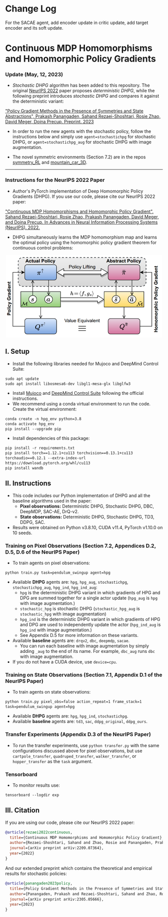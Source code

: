 # Change Log
For the SACAE agent, add encoder update in critic update, add target encoder and its soft update.


# Continuous MDP Homomorphisms and Homomorphic Policy Gradients

### Update (May, 12, 2023) 
* _Stochastic DHPG_ algorithm has been added to this repository. The original [NeurIPS 2022](https://arxiv.org/abs/2209.07364) 
paper proposes _deterministic DHPG_, while the following preprint introduces _stochastic DHPG_ and compares it against
the deterministic variant:

["Policy Gradient Methods in the Presence of Symmetries and State Abstractions", Prakash Panangaden, Sahand Rezaei-Shoshtari, Rosie Zhao, David Meger, Doina Precup. Preprint. 2023](https://arxiv.org/abs/2305.05666)

* In order to run the new agents with the stochastic policy, follow the instructions below and simply use `agent=stochastichpg` for stochastic DHPG,
or `agent=stochastichpg_aug` for stochastic DHPG with image augmentation.

* The novel symmetric environments (Section 7.2) are in the repos [symmetry_RL](https://github.com/sahandrez/symmetry_RL) 
and [mountain_car_3D](https://github.com/sahandrez/mountain_car_3D).

---
### Instructions for the NeurIPS 2022 Paper
* Author's PyTorch implementation of Deep Homomorphic Policy Gradients (DHPG). If you use our code, please cite our NeurIPS 2022 paper:

["Continuous MDP Homomorphisms and Homomorphic Policy Gradient". Sahand Rezaei-Shoshtari, Rosie Zhao, Prakash Panangaden, David Meger, and Doina Precup. In Advances in Neural Information Processing Systems (NeurIPS). 2022.
](https://arxiv.org/abs/2209.07364)

* DHPG simultaneously learns the MDP homomorphism map and learns the optimal policy using the 
homomorphic policy gradient theorem for continuous control problems:
<p align="center">
  <img src="figures/hpg_diagram.png" alt="HPG diagram." width="500"/>
</p>


## I. Setup
* Install the following libraries needed for Mujoco and DeepMind Control Suite:
```commandline
sudo apt update
sudo apt install libosmesa6-dev libgl1-mesa-glx libglfw3
```
* Install [Mujoco](https://github.com/deepmind/mujoco) and [DeepMind Control Suite](https://github.com/deepmind/dm_control)
following the official instructions.
* We recommend using a conda virtual environment to run the code.
Create the virtual environment:
```commandline
conda create -n hpg_env python=3.8
conda activate hpg_env
pip install --upgrade pip
```
* Install dependencies of this package:
```commandline
pip install -r requirements.txt
pip install torch==1.12.1+cu113 torchvision==0.13.1+cu113 torchaudio==0.12.1 --extra-index-url https://download.pytorch.org/whl/cu113
pip install wandb
````

## II. Instructions
* This code includes our Python implementation of DHPG and all 
the baseline algorithms used in the paper: 
  * **Pixel observations:** Deterministic DHPG, Stochastic DHPG, DBC, DeepMDP, SAC-AE, DrQ-v2.
  * **State observations:** Deterministic DHPG, Stochastic DHPG, TD3, DDPG, SAC.
* Results were obtained on Python v3.8.10, CUDA v11.4, PyTorch v1.10.0 on 10 seeds.

### Training on Pixel Observations (Section 7.2, Appendices D.2, D.5, D.6 of the NeurIPS Paper)
* To train agents on pixel observations:
```commandline
python train.py task=pendulum_swingup agent=hpg 
```
* Available **DHPG** agents are: `hpg`, `hpg_aug`, `stochastichpg`, `stochastichpg_aug`, `hpg_ind`, `hpg_ind_aug`:
  * `hpg` is the deterministic DHPG variant in which gradients of HPG and DPG are summed 
  together for a single actor update (`hpg_aug` is `hpg` with image augmentation.) 
  * `stochastic_hpg` is stochastic DHPG (`stochastic_hpg_aug` is `stochastic_hpg` with image augmentation) 
  * `hpg_ind` is the deterministic DHPG variant in which gradients of HPG and DPG are 
   used to independently update the actor (`hpg_ind_aug` is `hpg_ind` with image augmentation.)
  * See Appendix D.5 for more information on these variants. 
* Available **baseline** agents are: `drqv2`, `dbc`, `deepmdp`, `sacae`.
  * You can run each baseline with image augmentation by simply adding `_aug` to the end
  of its name. For example, `dbc_aug` runs `dbc` with image augmentation. 
* If you do not have a CUDA device, use `device=cpu`.

### Training on State Observations (Section 7.1, Appendix D.1 of the NeurIPS Paper)
* To train agents on state observations:
```commandline
python train.py pixel_obs=false action_repeat=1 frame_stack=1 task=pendulum_swingup agent=hpg 
```
* Available **DHPG** agents are: `hpg`, `hpg_ind`, `stochastichpg`.
* Available **baseline** agents are: `td3`, `sac`, `ddpg_original`, `ddpg_ours`.

### Transfer Experiments (Appendix D.3 of the NeurIPS Paper)
* To run the transfer experiments, use `python transfer.py` with the same configurations discussed above for
pixel observations, but use `cartpole_transfer`, `quadruped_transfer`, `walker_transfer`, or `hopper_transfer` 
as the `task` argument.

### Tensorboard
* To monitor results use:
```commandline
tensorboard --logdir exp
```

## III. Citation
If you are using our code, please cite our NeurIPS 2022 paper: 
```bib
@article{rezaei2022continuous,
  title={Continuous MDP Homomorphisms and Homomorphic Policy Gradient},
  author={Rezaei-Shoshtari, Sahand and Zhao, Rosie and Panangaden, Prakash and Meger, David and Precup, Doina},
  journal={arXiv preprint arXiv:2209.07364},
  year={2022}
}
```
And our extended preprint which contains the theoretical and empirical results for stochastic policies:
```bib
@article{panangaden2023policy,
  title={Policy Gradient Methods in the Presence of Symmetries and State Abstractions},
  author={Panangaden, Prakash and Rezaei-Shoshtari, Sahand and Zhao, Rosie and Meger, David and Precup, Doina},
  journal={arXiv preprint arXiv:2305.05666},
  year={2023}
}
```
